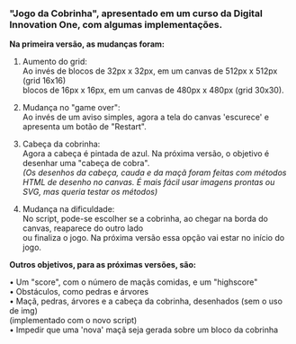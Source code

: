 <h3>"Jogo da Cobrinha", apresentado em um curso da Digital Innovation One, com algumas implementações.</h3>

<b>Na primeira versão, as mudanças foram:</b>

  1. Aumento do grid:<br>
  Ao invés de blocos de 32px x 32px, em um canvas de 512px x 512px (grid 16x16)<br>
  blocos de 16px x 16px, em um canvas de 480px x 480px (grid 30x30).
  
  2. Mudança no "game over":<br>
  Ao invés de um aviso simples, agora a tela do canvas 'escurece' e apresenta um botão de "Restart".
  
  3. Cabeça da cobrinha:<br>
  Agora a cabeça é pintada de azul. Na próxima versão, o objetivo é desenhar uma "cabeça de cobra".<br>
  <i>(Os desenhos da cabeça, cauda e da maçã foram feitas com métodos HTML de desenho no canvas. É mais fácil usar imagens prontas ou SVG, mas queria testar os métodos)</i>
  
  4. Mudança na dificuldade:<br>
  No script, pode-se escolher se a cobrinha, ao chegar na borda do canvas, reaparece do outro lado<br>
  ou finaliza o jogo. Na próxima versão essa opção vai estar no início do jogo.
  
<b>Outros objetivos, para as próximas versões, são:</b>

  • Um "score", com o número de maçãs comidas, e um "highscore"<br>
  • Obstáculos, como pedras e árvores<br>
  • Maçã, pedras, árvores e a cabeça da cobrinha, desenhados (sem o uso de img)<br>
    (implementado com o novo script)<br>
  • Impedir que uma 'nova' maçã seja gerada sobre um bloco da cobrinha<br>

